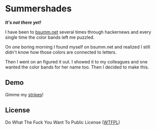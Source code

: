 Summershades
============

***It's not there yet!***

I have been to [bsumm.net](http://bsumm.net) several times through hackernews and every single time the color bands left me puzzled.

On one boring morning I found myself on bsumm.net and realized I still didn't know how those colors are connected to letters.

Then I went on an figured it out. I showed it to my colleagues and one wanted the color bands for her name too. Then I decided to make this.

Demo
----
Gimme my [stripes](http://chanux.github.com/summershades)!

License
-------
Do What The Fuck You Want To Public License ([WTFPL](http://www.wtfpl.net))
